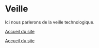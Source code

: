 # Veille
Ici nous parlerons de la veille technologique.
<!-- Lien en HTML vers la racine du site (README.md) -->
<a href="index.md">Accueil du site</a>
                            
<!-- Lien en markdown vers la racine du site (README.md) -->
[Accueil du site](.)
